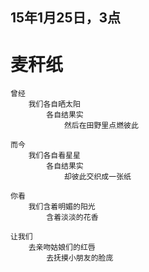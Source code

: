 
## 15年1月25日，3点
# 麦秆纸

	曾经
		我们各自晒太阳
			各自结果实
	    	   	然后在田野里点燃彼此
	
	而今
		我们各自看星星
	    	各自结果实
	    	   	却彼此交织成一张纸	
	
	你看
		我们含着明媚的阳光
			含着淡淡的花香

	让我们
		去亲吻姑娘们的红唇
	    	去抚摸小朋友的脸庞
		
	
